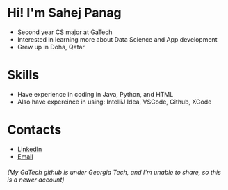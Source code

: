 # Hi! I'm Sahej Panag
- Second year CS major at GaTech
- Interested in learning more about Data Science and App development
- Grew up in Doha, Qatar
# Skills
- Have experience in coding in Java, Python, and HTML
- Also have expereince in using: IntelliJ Idea, VSCode, Github, XCode
# Contacts
- [LinkedIn](www.linkedin.com/in/sahej-panag)
- [Email](spanag3@gatech.edu)


###### (My GaTech github is under Georgia Tech, and I'm unable to share, so this is a newer account)

